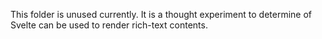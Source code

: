 This folder is unused currently. It is a thought experiment to determine of Svelte can be used to render rich-text contents.